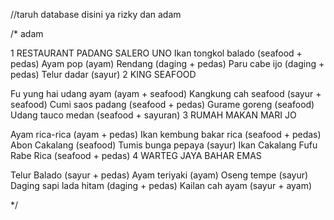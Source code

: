 //taruh database disini ya rizky dan adam

/*
adam

1
RESTAURANT PADANG SALERO UNO
Ikan tongkol balado (seafood + pedas)
Ayam pop (ayam)
Rendang (daging + pedas)
Paru cabe ijo (daging + pedas)
Telur dadar (sayur)
2
KING SEAFOOD


Fu yung hai udang ayam (ayam + seafood)
Kangkung cah seafood (sayur + seafood)
Cumi saos padang (seafood + pedas)
Gurame goreng (seafood)
Udang tauco medan (seafood + sayuran)
3
RUMAH MAKAN MARI JO


Ayam rica-rica (ayam + pedas)
Ikan kembung bakar rica (seafood + pedas)
Abon Cakalang (seafood)
Tumis bunga pepaya (sayur)
Ikan Cakalang Fufu Rabe Rica (seafood + pedas)
4
WARTEG JAYA BAHAR EMAS


Telur Balado (sayur + pedas)
Ayam teriyaki (ayam)
Oseng tempe (sayur)
Daging sapi lada hitam (daging + pedas)
Kailan cah ayam (sayur + ayam)




*/


